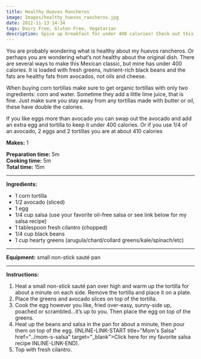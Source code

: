 ```yaml
---
title: Healthy Huevos Rancheros
image: Images/healthy_huevos_rancheros.jpg
date: 2012-11-13 14-34
tags: Dairy Free, Gluten Free, Vegetarian
description: Spice up breakfast for under 400 calories! Check out this healthy version of a Mexican classic.
---
```

You are probably wondering what is healthy about my huevos rancheros. Or perhaps you are wondering what’s not healthy about the original dish. There are several ways to make this Mexican classic, but mine has under 400 calories. It is loaded with fresh greens, nutrient-rich black beans and the fats are healthy fats from avocados, not oils and cheese. 

When buying corn tortillas make sure to get organic tortillas with only two ingredients: corn and water. Sometime they add a little lime juice, that is fine. Just make sure you stay away from any tortillas made with butter or oil, these have double the calories. 

If you like eggs more than avocado you can swap out the avocado and add an extra egg and tortilla to keep it under 400 calories. Or if you use 1/4 of an avocado, 2 eggs and 2 tortillas you are at about 410 calories


**Makes:** 1

**Preparation time:** 5m  
**Cooking time:** 5m  
**Total time:** 15m

---

**Ingredients:**

- 1 corn tortilla
- 1/2 avocado (sliced)
- 1 egg
- 1/4  cup salsa (use your favorite oil-free salsa or see link below for my salsa recipe)
- 1 tablespoon fresh cilantro (chopped)
- 1/4 cup black beans
- 1  cup hearty greens (arugula/chard/collard greens/kale/spinach/etc)


---

**Equipment:** small non-stick sauté pan 

---

**Instructions:**

1. Heat a small non-stick sauté pan over high and warm up the tortilla for about a minute on each side. Remove the tortilla and place it on a plate.
1. Place the greens and avocado slices on top of the tortilla.
1. Cook the egg however you like, fried over-easy, sunny-side up, poached or scrambled...it’s up to you. Then place the egg on top of the greens.
1. Heat up the beans and salsa in the pan for about a minute, then pour them on top of the egg. (INLINE-LINK-START title="Mom's Salsa" href="../mom-s-salsa" target="_blank">Click here for my favorite salsa recipe INLINE-LINK-END).
1. Top with fresh cilantro.

